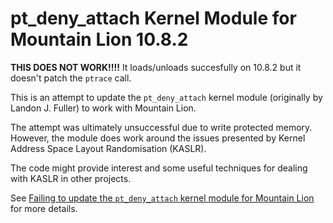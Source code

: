 pt_deny_attach Kernel Module for Mountain Lion 10.8.2
====

**THIS DOES NOT WORK!!!!**  It loads/unloads succesfully on 10.8.2 but it doesn't patch the `ptrace` call.

This is an attempt to update the `pt_deny_attach` kernel module (originally by Landon J. Fuller) to work with Mountain Lion.

The attempt was ultimately unsuccessful due to write protected memory.  However, the module does work around the issues presented by Kernel Address Space Layout Randomisation (KASLR).  

The code might provide interest and some useful techniques for dealing with KASLR in other projects.

See [Failing to update the `pt_deny_attach` kernel module for Mountain Lion](http://www.blendedcocoa.com/blog/2013/02/16/failing-to-update-the-pt_deny_attach-kernel-module-for-mountain-lion/)  for more details.
